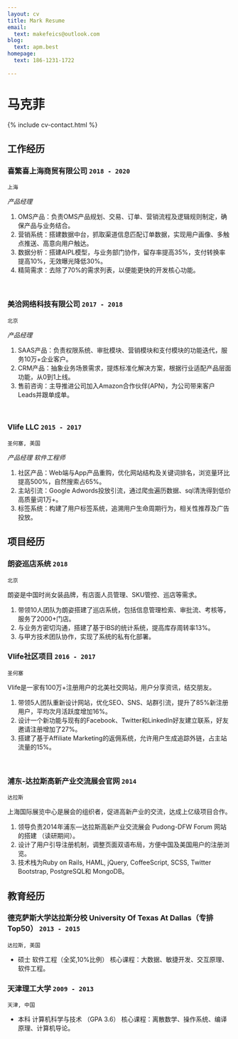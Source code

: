 ```yaml
---
layout: cv
title: Mark Resume
email:
  text: makefeics@outlook.com
blog:
  text: apm.best
homepage:
  text: 186-1231-1722
  
---
```


# 马克菲

<!--
include contact information from the front matter
Supported arguments:
    - homepage: url, text
    - phone
    - email
-->

{% include cv-contact.html %}



## 工作经历

### **喜繁喜上海商贸有限公司** `2018 - 2020`

```
上海
```

_产品经理_<br>




1. OMS产品：负责OMS产品规划、交易、订单、营销流程及逻辑规则制定，确保产品与业务结合。
2. 营销系统：搭建数据中台，抓取渠道信息匹配订单数据，实现用户画像、多触点推送、高意向用户触达。
3. 数据分析：搭建AIPL模型，与业务部门协作，留存率提高35%，支付转换率提高10%，无效曝光降低30%。
4. 精简需求：去除了70%的需求列表，以便能更快的开发核心功能。
<br/>

### **美洽网络科技有限公司** `2017 - 2018`

```
北京
```

_产品经理_<br>


1. SAAS产品：负责权限系统、审批模块、营销模块和支付模块的功能迭代，服务10万+企业客户。
2. CRM产品：抽象业务场景需求，提炼标准化解决方案，根据行业适配产品层面功能，从0到1上线。
3. 售前咨询：主导推进公司加入Amazon合作伙伴(APN)，为公司带来客户Leads并跟单成单。
<br/>

### **Vlife LLC** `2015 - 2017`

```
圣何塞, 美国
```

_产品经理 软件工程师_<br>


1. 社区产品：Web端与App产品重购，优化网站结构及关键词排名，浏览量环比提高500%，自然搜索占65%。
2. 主站引流：Google Adwords投放引流，通过爬虫遍历数据、sql清洗得到低价高质量词1万+。
3. 标签系统：构建了用户标签系统，追溯用户生命周期行为，相关性推荐及广告投放。

## 项目经历


### **朗姿巡店系统** `2018`
```
北京
```

朗姿是中国时尚女装品牌，有店面人员管理、SKU管控、巡店等需求。

1. 带领10人团队为朗姿搭建了巡店系统，包括信息管理检索、审批流、考核等，服务了2000+门店。
2. 与业务方密切沟通，搭建了基于lBS的统计系统，提高库存周转率13%。 
3. 与甲方技术团队协作，实现了系统的私有化部署。

### **Vlife社区项目** `2016 - 2017`
```
圣何塞
```

Vlife是一家有100万+注册用户的北美社交网站，用户分享资讯，结交朋友。

1. 带领5人团队重新设计网站，优化SEO、SNS、站群引流，提升了85%新注册用户，平均次月活跃度增加16%。
2. 设计一个新功能与现有的Facebook、Twitter和LinkedIn好友建立联系，好友邀请注册增加了27%。
3. 搭建了基于Affiliate Marketing的返佣系统，允许用户生成追踪外链，占主站流量的15%。
<br/>

### **浦东-达拉斯高新产业交流展会官网** `2014`
```
达拉斯
```

上海国际展览中心是展会的组织者，促进高新产业的交流，达成上亿级项目合作。

1. 领导负责2014年浦东—达拉斯高新产业交流展会 Pudong-DFW Forum 网站的搭建 （读研期间）。
2. 设计了用户引导注册机制，调整页面双语布局，方便中国及美国用户的注册浏览。
3. 技术栈为Ruby on Rails, HAML, jQuery, CoffeeScript, SCSS, Twitter Bootstrap, PostgreSQL和 MongoDB。

## 教育经历

### **德克萨斯大学达拉斯分校 University Of Texas At Dallas（专排Top50）** `2013 - 2015`

```
达拉斯, 美国
```

- 硕士 软件工程（全奖,10%比例）   核心课程：大数据、敏捷开发、交互原理、软件工程。

### **天津理工大学** `2009 - 2013`

```
天津, 中国
```

- 本科 计算机科学与技术  （GPA 3.6）    核心课程：离散数学、操作系统、编译原理、计算机导论。


